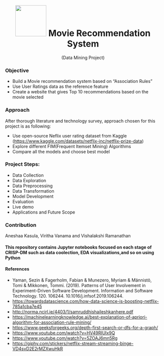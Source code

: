 <h1 align="center"><img src="https://media.giphy.com/media/VD4svD2E2rMZXwuHkR/giphy.gif" width="100"/> Movie Recommendation System</h1> 
<p align="center">(Data Mining Project)</p>

### Objective
- Build a Movie recommendation system based on “Association Rules”
- Use User Ratings data as the reference feature
- Create a website that gives Top 10 recommendations based on the movie selected

### Approach
After thorough literature and technology survey, approach chosen for this project is as following:
- Use open-source Neflix user rating dataset from Kaggle (https://www.kaggle.com/datasets/netflix-inc/netflix-prize-data)
- Explore different FIM(Frequent Itemset Mining) Algorithms 
- Compare all the models and choose best model

### Project Steps:
- Data Collection
- Data Exploration
- Data Preprocessing
- Data Transformation 
- Model Development 
- Evaluation 
- Live demo
- Applications and Future Scope

### Contribution 
Aneshaa Kasula, Viritha Vanama and Vishalakshi Ramanathan

#### This repository contains Jupyter notebooks focused on each stage of CRISP-DM such as data coolection, EDA visualizations,and so on using Python

#### References
- Yaman, Sezin & Fagerholm, Fabian & Munezero, Myriam & Männistö, Tomi & Mikkonen, Tommi. (2019). Patterns of User Involvement in Experiment-Driven Software Development. Information and Software Technology. 120. 106244. 10.1016/j.infsof.2019.106244.  
- https://towardsdatascience.com/how-data-science-is-boosting-netflix-785a1cba7e45
- http://norma.ncirl.ie/4403/1/samruddhishaileshkanhere.pdf
- https://machinelearningknowledge.ai/best-explanation-of-apriori-algorithm-for-association-rule-mining/
- https://www.geeksforgeeks.org/depth-first-search-or-dfs-for-a-graph/ 
- https://www.youtube.com/watch?v=HV49RIUIx9Q 
- https://www.youtube.com/watch?v=5ZOAJ6mn5Rg
- https://giphy.com/stickers/netflix-stream-streaming-binge-VD4svD2E2rMZXwuHkR
